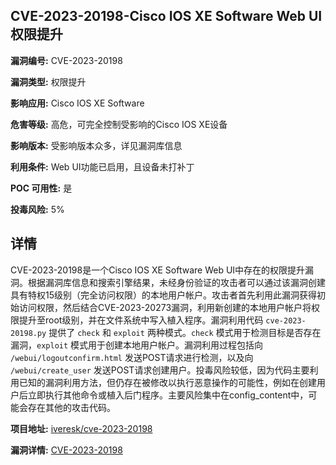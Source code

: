 ## CVE-2023-20198-Cisco IOS XE Software Web UI 权限提升

**漏洞编号:** CVE-2023-20198

**漏洞类型:** 权限提升

**影响应用:** Cisco IOS XE Software

**危害等级:** 高危，可完全控制受影响的Cisco IOS XE设备

**影响版本:** 受影响版本众多，详见漏洞库信息

**利用条件:** Web UI功能已启用，且设备未打补丁

**POC 可用性:** 是

**投毒风险:** 5%

## 详情

CVE-2023-20198是一个Cisco IOS XE Software Web UI中存在的权限提升漏洞。根据漏洞库信息和搜索引擎结果，未经身份验证的攻击者可以通过该漏洞创建具有特权15级别（完全访问权限）的本地用户帐户。攻击者首先利用此漏洞获得初始访问权限，然后结合CVE-2023-20273漏洞，利用新创建的本地用户帐户将权限提升至root级别，并在文件系统中写入植入程序。漏洞利用代码 `cve-2023-20198.py` 提供了 `check` 和 `exploit` 两种模式。`check` 模式用于检测目标是否存在漏洞，`exploit` 模式用于创建本地用户帐户。漏洞利用过程包括向 `/webui/logoutconfirm.html` 发送POST请求进行检测，以及向 `/webui/create_user` 发送POST请求创建用户。投毒风险较低，因为代码主要利用已知的漏洞利用方法，但仍存在被修改以执行恶意操作的可能性，例如在创建用户后立即执行其他命令或植入后门程序。主要风险集中在config_content中，可能会存在其他的攻击代码。

**项目地址:** [iveresk/cve-2023-20198](https://github.com/iveresk/cve-2023-20198)

**漏洞详情:** [CVE-2023-20198](https://nvd.nist.gov/vuln/detail/CVE-2023-20198)